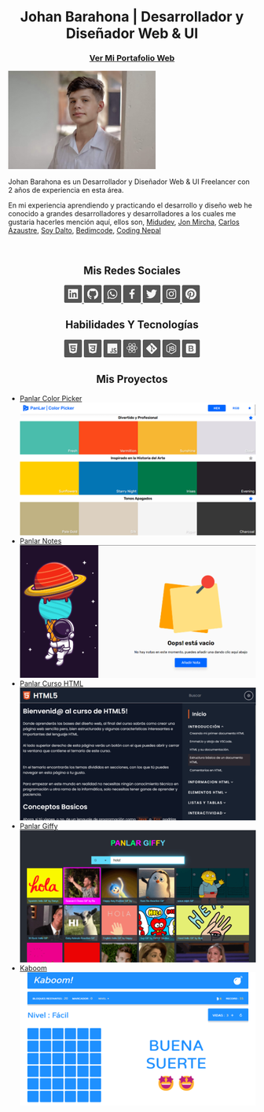 <h1 align="center">Johan Barahona | Desarrollador y Diseñador Web & UI</h1>

<h3 align="center">
<a href="https://panlar.github.io">
Ver Mi Portafolio Web
</a>
</h3>

<img src="./img/profile.jpg" width="300px" >

Johan Barahona es un Desarrollador y Diseñador Web & UI Freelancer con 2 años de experiencia en esta área.

En mi experiencia aprendiendo y practicando el desarrollo y diseño web he conocido a grandes desarrolladores y desarrolladores a los cuales me gustaria hacerles mención aquí, ellos son, [Midudev](https://midu.dev/), [Jon Mircha](https://jonmircha.com/), [Carlos Azaustre](https://carlosazaustre.es/), [Soy Dalto](https://youtube.com/soydalto), [Bedimcode](https://youtube.com/bedimcode), [Coding Nepal](https://youtube.com/codingnepal)

<br>

<h2 align="center">Mis Redes Sociales</h2>
<div align="center">
  <a href="https://www.linkedin.com/in/johan-barahona-644508211/">
    <img width="36px" src="./svg/linkedin.svg" />
  </a>
  <a href="https://github.com/panlar">
    <img width="36px" src="./svg/github.svg" />
  </a>
  <a href="https://wa.me/50488969200">
    <img width="36px" src="./svg/whatsapp.svg" />
  </a>
  <a href="https://www.facebook.com/paul.barahona.940/">
    <img width="36px" src="./svg/facebook.svg" />
  </a>
  <a href="https://twitter.com/paul21dev">
    <img width="36px" src="./svg/twitter.svg" />
  </a>
  <a href="https://www.instagram.com/paul21barahona/">
    <img width="36px" src="./svg/instagram.svg" />
  </a>
  <a href="https://pin.it/7IEe4BO">
    <img width="36px" src="./svg/pinterest.svg" />
  </a>
</div>

<h2 align="center">Habilidades Y Tecnologías</h2>

<div align="center">
    <img width="36px" src="./svg/html.svg" />
    <img width="36px" src="./svg/css.svg" />
    <img width="36px" src="./svg/javascript.svg" />
    <img width="36px" src="./svg/react.svg" />
    <img width="36px" src="./svg/git.svg" />
    <img width="36px" src="./svg/node.svg" />
    <img width="36px" src="./svg/bootstrap.svg" />
</div>

<h2 align="center">Mis Proyectos</h2>

- [Panlar Color Picker](https://panlar.github.io/colorpicker) ![panlar color picker](./img/panlar-colorpicker.png)
- [Panlar Notes](https://react-notes-panlar.vercel.app/) ![panlar color picker](./img/panlar-notes.png)
- [Panlar Curso HTML](https://panlar.github.io/curso-html) ![panlar color picker](./img/panlar-cursohtml.png)
- [Panlar Giffy](https://giffy-panlar.vercel.app/) ![panlar color picker](./img/panlar-giffy.png)
- [Kaboom](https://panlar.github.io/kaboom) ![panlar color picker](./img/panlar-kaboom.png)

<!--
**panlar/panlar** is a ✨ _special_ ✨ repository because its `README.md` (this file) appears on your GitHub profile.

Here are some ideas to get you started:

- 🔭 I’m currently working on ...
- 🌱 I’m currently learning ...
- 👯 I’m looking to collaborate on ...
- 🤔 I’m looking for help with ...
- 💬 Ask me about ...
- 📫 How to reach me: ...
- 😄 Pronouns: ...
- ⚡ Fun fact: ...
-->
